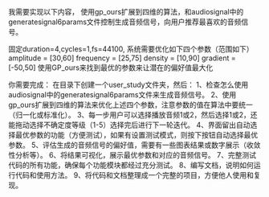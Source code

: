 我需要实现以下内容，
使用gp_ours扩展到四维的算法，和audiosignal中的generatesignal6params文件控制生成音频信号，向用户推荐最喜欢的音频信号。



固定duration=4,cycles=1,fs=44100,
系统需要优化如下四个参数（范围如下）
    amplitude = [30,60]
    frequency = [25,75]
    density = [10,90]
    gradient = [-50,50]
使用GP_ours来找到最优的参数来让潜在的偏好值最大化

你需要完成：
在目录下创建一个user_study文件夹，然后：
1、检查怎么使用audiosignal中的generatesignal6params文件来生成音频信号。
2、使用gp_ours扩展到四维的算法来优化上述四个参数，注意参数的值在算法中要统一（归一化或标准化）。
3、每一步用户可以选择播放音频1或2，然后选择1或2，还能拖动选择不确定度等级（1-5）选择完后进行下一轮迭代。
4、界面留出自动选择最优参数的功能（方便测试），如果有设置测试模式，则按下按钮自动选择最优参数。
5、评估生成的音频信号的偏好值，需要有一些图表结果或数字展示（收敛性分析等）。
6、将结果可视化，展示最优参数和对应的音频信号。
7、完整测试代码的所有功能，确保每个功能模块都经过充分测试。
8、编写文档，说明如何运行代码和使用方法。
9、将代码和文档整理成一个完整的项目，方便他人使用和复现。